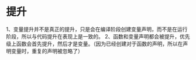 # 提升

1、变量提升并不是真正的提升，只是会在编译阶段创建变量声明，而不是在运行阶段，所以与代码提升在表现上是一致的。
2、函数和变量声明都会被提升，优先级上函数会首先提升，然后才是变量。（因为已经创建对于函数的声明，所以在声明变量时，重复的声明被忽略了）
